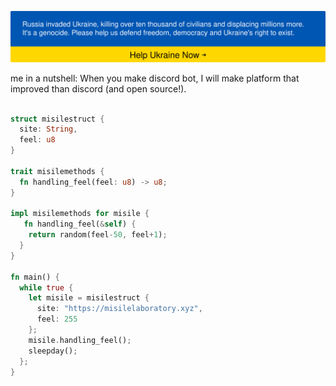 [![Stand With Ukraine](https://raw.githubusercontent.com/vshymanskyy/StandWithUkraine/main/banner2-direct.svg)](https://vshymanskyy.github.io/StandWithUkraine)

me in a nutshell: When you make discord bot, I will make platform that improved than discord (and open source!).
```rs

struct misilestruct {
  site: String,
  feel: u8
}

trait misilemethods {
  fn handling_feel(feel: u8) -> u8;
}

impl misilemethods for misile {
   fn handling_feel(&self) {
    return random(feel-50, feel+1);
  }
}

fn main() {
  while true {
    let misile = misilestruct {
      site: "https://misilelaboratory.xyz",
      feel: 255
    };
    misile.handling_feel();
    sleepday();
  };
}

```
